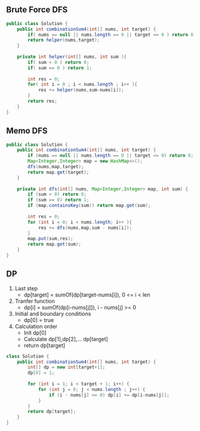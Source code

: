 ## Brute Force DFS 
```java
public class Solution {
    public int combinationSum4(int[] nums, int target) {
        if( nums == null || nums.length == 0 || target <= 0 ) return 0;
        return helper(nums,target);
    }
    
    private int helper(int[] nums, int sum ){
        if( sum < 0 ) return 0;
        if( sum == 0 ) return 1;
        
        int res = 0;
        for( int i = 0 ; i < nums.length ; i++ ){
            res += helper(nums,sum-nums[i]);
        }
        return res;
    }
}
```

## Memo DFS

```java
public class Solution {
    public int combinationSum4(int[] nums, int target) {
        if (nums == null || nums.length == 0 || target <= 0) return 0;
        Map<Integer,Integer> map = new HashMap<>();
        dfs(nums,map,target);
        return map.get(target);
    }
    
    private int dfs(int[] nums, Map<Integer,Integer> map, int sum) {
        if (sum < 0) return 0;
        if (sum == 0) return 1;
        if (map.containsKey(sum)) return map.get(sum);
        
        int res = 0;
        for (int i = 0; i < nums.length; i++ ){
            res += dfs(nums,map,sum - nums[i]);
        }
        map.put(sum,res);
        return map.get(sum);  
    }
}


```

## DP
1. Last step
	* dp[target] = sumOf(dp[target-nums[i]), 0 <= i < len
2. Tranfer function
	* dp[i] = sumOf(dp[i-nums[j]]), i - nums[j] >= 0
3. Initial and boundary conditions
	* dp[0] = true
4. Calculation order
	* Init dp[0]
	* Calculate dp[1],dp[2],... dp[target]
	* return dp[target]

```java
class Solution {
    public int combinationSum4(int[] nums, int target) {
        int[] dp = new int[target+1];
        dp[0] = 1;
        
        for (int i = 1; i < target + 1; i++) {
            for (int j = 0; j < nums.length ; j++) {
                if (i - nums[j] >= 0) dp[i] += dp[i-nums[j]];
            }
        }
        return dp[target];
    }
}
```
